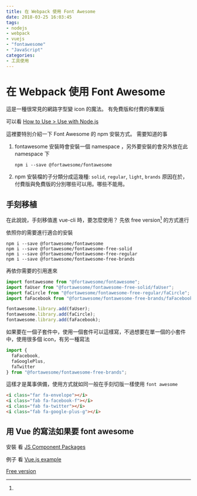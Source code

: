 ```yaml
---
title: 在 Webpack 使用 Font Awesome
date: 2018-03-25 16:03:45
tags: 
- nodejs
- webpack
- vuejs
- "fontawesome"
- "JavaScript"
categories: 
- 工具使用
---
```


# 在 Webpack 使用 Font Awesome

這是一種很常見的網路字型變 icon 的魔法。
有免費版和付費的專業版

可以看 [How to Use > Use with Node.js](https://fontawesome.com/how-to-use/use-with-node-js)

這裡要特別介紹一下 Font Awesome 的 npm 安裝方式。
需要知道的事

1. fontawesome 安裝時會安裝一個 namespace ，另外要安裝的會另外放在此 namespace 下
   ```shell
   npm i --save @fortawesome/fontawesome
   ```
2. npm 安裝檔的子分類分成這幾種: `solid`, `regular`, `light`, `brands`
   原因在於，付費版與免費版的分別哪些可以用。哪些不能用。

## 手刻移植

在此說說，手刻移值進 vue-cli 時，要怎麼使用？
先依 free version[^font-awesome-free] 的方式進行

依照你的需要進行適合的安裝

```shell
npm i --save @fortawesome/fontawesome
npm i --save @fortawesome/fontawesome-free-solid
npm i --save @fortawesome/fontawesome-free-regular
npm i --save @fortawesome/fontawesome-free-brands
```

再依你需要的引用進來

```javascript
import fontawesome from "@fortawesome/fontawesome";
import faUser from "@fortawesome/fontawesome-free-solid/faUser";
import faCircle from "@fortawesome/fontawesome-free-regular/faCircle";
import faFacebook from "@fortawesome/fontawesome-free-brands/faFacebook";

fontawesome.library.add(faUser);
fontawesome.library.add(faCircle);
fontawesome.library.add(faFacebook);
```

如果要在一個子套件中，使用一個套件可以這樣寫，不過想要在單一個的小套件中，使用很多個 icon，有另一種寫法

```javascript
import {
  faFacebook,
  faGooglePlus,
  faTwitter
} from "@fortawesome/fontawesome-free-brands";
```

這樣才是萬事俱備，使用方式就如同一般在手刻切版一樣使用 `font awesome`

```html
<i class="far fa-envelope"></i>
<i class="fab fa-facebook-f"></i>
<i class="fab fa-twitter"></i>
<i class="fab fa-google-plus-g"></i>
```

## 用 Vue 的寫法如果要 font awesome

安裝 看 [JS Component Packages](https://fontawesome.com/how-to-use/js-component-packages#vue-js)

例子 看 [Vue.js example](https://fontawesome.com/how-to-use/use-with-node-js#using-the-library)

<!-- prettier-ignore-start -->

[^font-awesome-free]:

  [Free version](https://fontawesome.com/how-to-use/use-with-node-js#free)

  <!-- prettier-ignore-end -->
